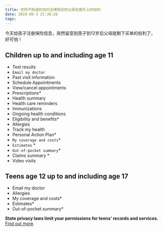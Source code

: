 ```yaml
---
title: 你所不知道的加州法律规定的父母在医疗上的权利
date: 2019-06-3 21:36:26
tags:
---
```


今天给孩子注册保险信息，突然留意到孩子到12岁后父母就剩下买单的权利了，好可怕！


## Children up to and including age 11
 
- Test results
- `Email my doctor`
- Past visit information
- Schedule Appointments
- View/cancel appointments
- Prescriptions*
- Health summary
- Health care reminders
- Immunizations
- Ongoing health conditions
- Eligibility and benefits*
- Allergies
- Track my health
- Personal Action Plan*
- `My coverage and costs`*
- `Estimates` *
- `Out-of-pocket summary`*
- Claims summary *
- Video visits
 
 
## Teens age 12 up to and including age 17
 
- Email my doctor
- Allergies
- My coverage and costs*
- Estimates*
- Out-of-pocket summary*
 
**State privacy laws limit your permissions for teens' records and services.** [Find out more](https://healthy.kaiserpermanente.org/health/poc?uri=content:ancillary&ctype=help&tid=WPP::L86VJUD01&tname=site_context&rtype=rop).